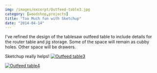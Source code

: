 ```yaml
---
img: /images/excerpt/Outfeed-table3.jpg
category: [woodshop,projects]
title: "Too Much fun with Sketchup"
date: "2014-04-14"
---
```


I've refined the design of the tablesaw outfeed table to include details for the router table and jig storage. Some of the space will remain as cubby holes. Other space will be drawers.

Sketchup really helps! [![Outfeed table3](/images/Outfeed-table3.jpg)](http://blog.duanemcguire.com/wp-content/uploads/2014/04/Outfeed-table3.jpg)

[![Outfeed table4](/images/Outfeed-table4.jpg)](http://blog.duanemcguire.com/wp-content/uploads/2014/04/Outfeed-table4.jpg)

 
